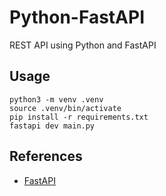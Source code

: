 # Python-FastAPI
REST API using Python and FastAPI

## Usage
```
python3 -m venv .venv
source .venv/bin/activate
pip install -r requirements.txt
fastapi dev main.py
```

## References
* [FastAPI](https://fastapi.tiangolo.com)
